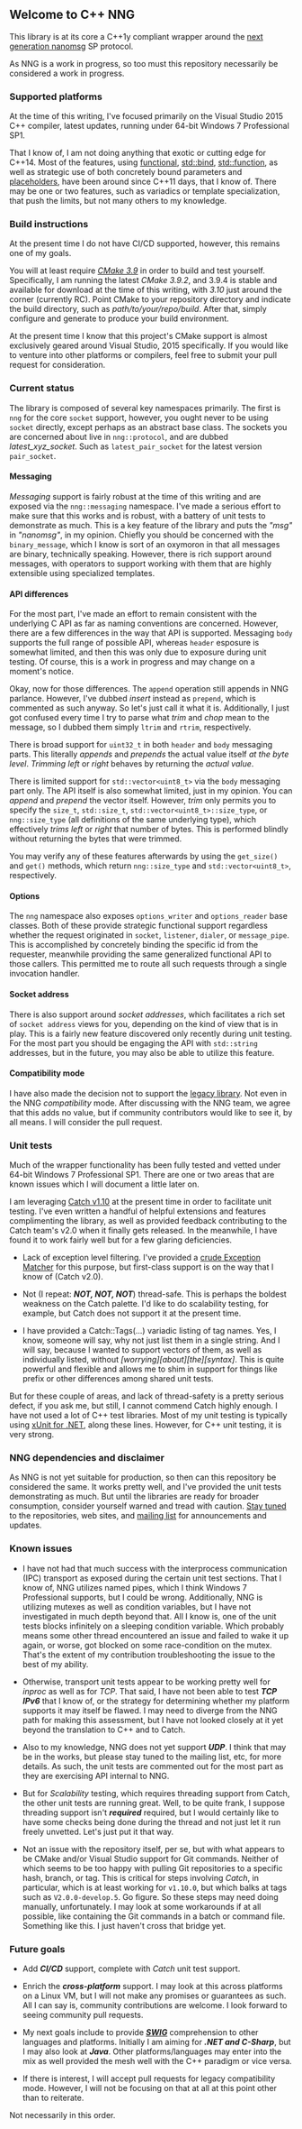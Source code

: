 ## Welcome to C++ NNG

This library is at its core a C++1y compliant wrapper around the [next generation nanomsg](http://github.com/nanomsg/nng) SP protocol.

As NNG is a work in progress, so too must this repository necessarily be considered a work in progress.

### Supported platforms

At the time of this writing, I've focused primarily on the Visual Studio 2015 C++ compiler, latest updates, running under 64-bit Windows 7 Professional SP1.

That I know of, I am not doing anything that exotic or cutting edge for C++14. Most of the features, using [functional](http://en.cppreference.com/w/cpp/header/functional), [std::bind](http://en.cppreference.com/w/cpp/utility/functional/bind), [std::function](http://en.cppreference.com/w/cpp/utility/functional/function), as well as strategic use of both concretely bound parameters and [placeholders](http://en.cppreference.com/w/cpp/utility/functional/placeholders), have been around since C++11 days, that I know of. There may be one or two features, such as variadics or template specialization, that push the limits, but not many others to my knowledge.

### Build instructions

At the present time I do not have CI/CD supported, however, this remains one of my goals.

You will at least require [*CMake 3.9*](http://cmake.org/download/) in order to build and test yourself. Specifically, I am running the latest *CMake 3.9.2*, and 3.9.4 is stable and available for download at the time of this writing, with *3.10* just around the corner (currently RC). Point CMake to your repository directory and indicate the build directory, such as *path/to/your/repo/build*. After that, simply configure and generate to produce your build environment.

At the present time I know that this project's CMake support is almost exclusively geared around Visual Studio, 2015 specifically. If you would like to venture into other platforms or compilers, feel free to submit your pull request for consideration.

### Current status

The library is composed of several key namespaces primarily. The first is ``nng`` for the core ``socket`` support, however, you ought never to be using ``socket`` directly, except perhaps as an abstract base class. The sockets you are concerned about live in ``nng::protocol``, and are dubbed *latest_xyz_socket*. Such as ``latest_pair_socket`` for the latest version ``pair_socket``.

#### Messaging

*Messaging* support is fairly robust at the time of this writing and are exposed via the ``nng::messaging`` namespace. I've made a serious effort to make sure that this works and is robust, with a battery of unit tests to demonstrate as much. This is a key feature of the library and puts the *"msg"* in *"nanomsg"*, in my opinion. Chiefly you should be concerned with the ``binary_message``, which I know is sort of an oxymoron in that all messages are binary, technically speaking. However, there is rich support around messages, with operators to support working with them that are highly extensible using specialized templates.

#### API differences

For the most part, I've made an effort to remain consistent with the underlying C API as far as naming conventions are concerned. However, there are a few differences in the way that API is supported. Messaging ``body`` supports the full range of possible API, whereas ``header`` esposure is somewhat limited, and then this was only due to exposure during unit testing. Of course, this is a work in progress and may change on a moment's notice.

Okay, now for those differences. The ``append`` operation still appends in NNG parlance. However, I've dubbed *insert* instead as ``prepend``, which is commented as such anyway. So let's just call it what it is. Additionally, I just got confused every time I try to parse what *trim* and *chop* mean to the message, so I dubbed them simply ``ltrim`` and ``rtrim``, respectively.

There is broad support for ``uint32_t`` in both ``header`` and ``body`` messaging parts. This literally *appends* and *prepends* the actual value itself *at the byte level*. *Trimming left* or *right* behaves by returning the *actual value*.

There is limited support for ``std::vector<uint8_t>`` via the ``body`` messaging part only. The API itself is also somewhat limited, just in my opinion. You can *append* and *prepend* the vector itself. However, *trim* only permits you to specify the ``size_t``, ``std::size_t``, ``std::vector<uint8_t>::size_type``, or ``nng::size_type`` (all definitions of the same underlying type), which effectively *trims left* or *right* that number of bytes. This is performed blindly without returning the bytes that were trimmed.

You may verify any of these features afterwards by using the ``get_size()`` and ``get()`` methods, which return ``nng::size_type`` and ``std::vector<uint8_t>``, respectively.

#### Options

The ``nng`` namespace also exposes ``options_writer`` and ``options_reader`` base classes. Both of these provide strategic functional support regardless whether the request originated in ``socket``, ``listener``, ``dialer``, or ``message_pipe``. This is accomplished by concretely binding the specific id from the requester, meanwhile providing the same generalized functional API to those callers. This permitted me to route all such requests through a single invocation handler.

#### Socket address

There is also support around *socket addresses*, which facilitates a rich set of ``socket address`` views for you, depending on the kind of view that is in play. This is a fairly new feature discovered only recently during unit testing. For the most part you should be engaging the API with ``std::string`` addresses, but in the future, you may also be able to utilize this feature.

#### Compatibility mode

I have also made the decision not to support the [legacy library](https//github.com/nanomsg/nanomsg). Not even in the NNG *compatibility* mode. After discussing with the NNG team, we agree that this adds no value, but if community contributors would like to see it, by all means. I will consider the pull request.

### Unit tests

Much of the wrapper functionality has been fully tested and vetted under 64-bit Windows 7 Professional SP1. There are one or two areas that are known issues which I will document a little later on.

I am leveraging [Catch v1.10](http://github.com/philsquared/Catch/releases/tag/v1.10.0) at the present time in order to facilitate unit testing. I've even written a handful of helpful extensions and features complimenting the library, as well as provided feedback contributing to the Catch team's v2.0 when it finally gets released. In the meanwhile, I have found it to work fairly well but for a few glaring deficiencies.

* Lack of exception level filtering. I've provided a [crude Exception Matcher](http://github.com/mwpowellhtx/cppnngswig/blob/master/swig/cpp/tests/catch/catch_nng_exception_matcher.hpp) for this purpose, but first-class support is on the way that I know of (Catch v2.0).

* Not (I repeat: ***NOT, NOT, NOT***) thread-safe. This is perhaps the boldest weakness on the Catch palette. I'd like to do scalability testing, for example, but Catch does not support it at the present time.

* I have provided a Catch::Tags(...) variadic listing of tag names. Yes, I know, someone will say, why not just list them in a single string. And I will say, because I wanted to support vectors of them, as well as individually listed, without *[worrying][about][the][syntax]*. This is quite powerful and flexible and allows me to shim in support for things like prefix or other differences among shared unit tests.

But for these couple of areas, and lack of thread-safety is a pretty serious defect, if you ask me, but still, I cannot commend Catch highly enough. I have not used a lot of C++ test libraries. Most of my unit testing is typically using [xUnit for .NET](http://github.com/xunit/xunit), along these lines. However, for C++ unit testing, it is very strong.

### NNG dependencies and disclaimer

As NNG is not yet suitable for production, so then can this repository be considered the same. It works pretty well, and I've provided the unit tests demonstrating as much. But until the libraries are ready for broader consumption, consider yourself warned and tread with caution. [Stay tuned](http://nanomsg.org/community.html) to the repositories, web sites, and [mailing list](https://www.freelists.org/list/nanomsg) for announcements and updates.

### Known issues

* I have not had that much success with the interprocess communication (IPC) transport as exposed during the certain unit test sections. That I know of, NNG utilizes named pipes, which I think Windows 7 Professional supports, but I could be wrong. Additionally, NNG is utilizing mutexes as well as condition variables, but I have not investigated in much depth beyond that. All I know is, one of the unit tests blocks infinitely on a sleeping condition variable. Which probably means some other thread encountered an issue and failed to wake it up again, or worse, got blocked on some race-condition on the mutex. That's the extent of my contribution troubleshooting the issue to the best of my ability.

* Otherwise, transport unit tests appear to be working pretty well for *inproc* as well as for *TCP*. That said, I have not been able to test ***TCP IPv6*** that I know of, or the strategy for determining whether my platform supports it may itself be flawed. I may need to diverge from the NNG path for making this assessment, but I have not looked closely at it yet beyond the translation to C++ and to Catch.

* Also to my knowledge, NNG does not yet support ***UDP***. I think that may be in the works, but please stay tuned to the mailing list, etc, for more details. As such, the unit tests are commented out for the most part as they are exercising API internal to NNG.

* But for *Scalability* testing, which requires threading support from Catch, the other unit tests are running great. Well, to be quite frank, I suppose threading support isn't ***required*** required, but I would certainly like to have some checks being done during the thread and not just let it run freely unvetted. Let's just put it that way.

* Not an issue with the repository itself, per se, but with what appears to be CMake and/or Visual Studio support for Git commands. Neither of which seems to be too happy with pulling Git repositories to a specific hash, branch, or tag. This is critical for steps involving *Catch*, in particular, which is at least working for ``v1.10.0``, but which balks at tags such as ``V2.0.0-develop.5``. Go figure. So these steps may need doing manually, unfortunately. I may look at some workarounds if at all possible, like containing the Git commands in a batch or command file. Something like this. I just haven't cross that bridge yet.

### Future goals

* Add ***CI/CD*** support, complete with *Catch* unit test support.

* Enrich the ***cross-platform*** support. I may look at this across platforms on a Linux VM, but I will not make any promises or guarantees as such. All I can say is, community contributions are welcome. I look forward to seeing community pull requests.

* My next goals include to provide ***[SWIG](http://www.swig.org/)*** comprehension to other languages and platforms. Initially I am aiming for ***.NET and C-Sharp***, but I may also look at ***Java***. Other platforms/languages may enter into the mix as well provided the mesh well with the C++ paradigm or vice versa.

* If there is interest, I will accept pull requests for legacy compatibility mode. However, I will not be focusing on that at all at this point other than to reiterate.

Not necessarily in this order.
